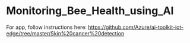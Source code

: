 # Monitoring_Bee_Health_using_AI

For app, follow instructions here: https://github.com/Azure/ai-toolkit-iot-edge/tree/master/Skin%20cancer%20detection

